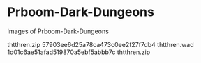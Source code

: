 # Prboom-Dark-Dungeons
Images of Prboom-Dark-Dungeons 


thtthren.zip
57903ee6d25a78ca473c0ee2f27f7db4  thtthren.wad
1d01c6ae51afad519870a5ebf5abbb7c  thtthren.zip
